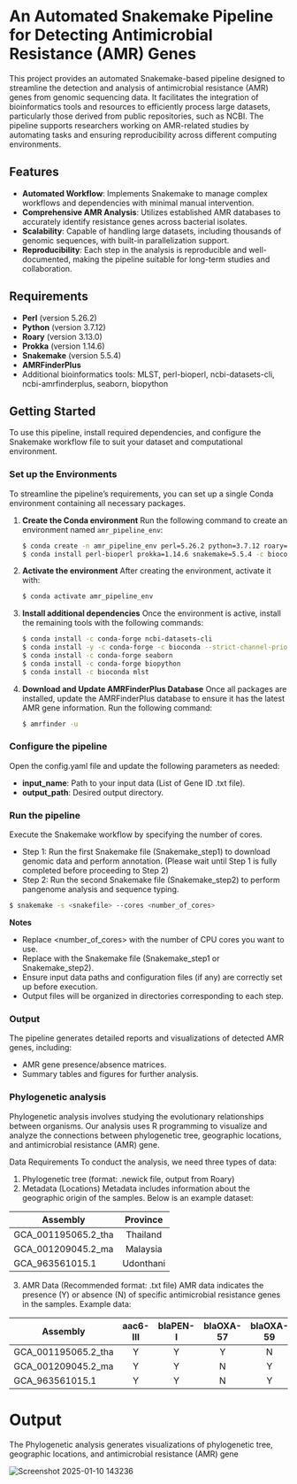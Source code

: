 # An Automated Snakemake Pipeline for Detecting Antimicrobial Resistance (AMR) Genes
This project provides an automated Snakemake-based pipeline designed to streamline the detection and analysis of antimicrobial resistance (AMR) genes from genomic sequencing data. It facilitates the integration of bioinformatics tools and resources to efficiently process large datasets, particularly those derived from public repositories, such as NCBI. The pipeline supports researchers working on AMR-related studies by automating tasks and ensuring reproducibility across different computing environments.

## Features
- **Automated Workflow**: Implements Snakemake to manage complex workflows and dependencies with minimal manual intervention.
- **Comprehensive AMR Analysis**: Utilizes established AMR databases to accurately identify resistance genes across bacterial isolates.
- **Scalability**: Capable of handling large datasets, including thousands of genomic sequences, with built-in parallelization support.
- **Reproducibility**: Each step in the analysis is reproducible and well-documented, making the pipeline suitable for long-term studies and collaboration.

## Requirements
- **Perl** (version 5.26.2)
- **Python** (version 3.7.12)
- **Roary** (version 3.13.0)
- **Prokka** (version 1.14.6)
- **Snakemake** (version 5.5.4)
- **AMRFinderPlus**
- Additional bioinformatics tools: MLST, perl-bioperl, ncbi-datasets-cli, ncbi-amrfinderplus, seaborn, biopython

## Getting Started
To use this pipeline, install required dependencies, and configure the Snakemake workflow file to suit your dataset and computational environment.

### Set up the Environments
To streamline the pipeline’s requirements, you can set up a single Conda environment containing all necessary packages.

1. **Create the Conda environment**
   Run the following command to create an environment named `amr_pipeline_env`:

   ```bash
   $ conda create -n amr_pipeline_env perl=5.26.2 python=3.7.12 roary=3.13.0 -c bioconda -c conda-forge
   $ conda install perl-bioperl prokka=1.14.6 snakemake=5.5.4 -c bioconda -c conda-forge
   ```

2. **Activate the environment**
  After creating the environment, activate it with:

   ```bash
   $ conda activate amr_pipeline_env
   ```

3. **Install additional dependencies**
   Once the environment is active, install the remaining tools with the following commands:

   ```bash
   $ conda install -c conda-forge ncbi-datasets-cli
   $ conda install -y -c conda-forge -c bioconda --strict-channel-priority ncbi-amrfinderplus
   $ conda install -c conda-forge seaborn
   $ conda install -c conda-forge biopython
   $ conda install -c bioconda mlst
   ```

4. **Download and Update AMRFinderPlus Database**
   Once all packages are installed, update the AMRFinderPlus database to ensure it has the latest AMR gene information. Run the following command:

   ```bash
   $ amrfinder -u
   ```

### Configure the pipeline
Open the config.yaml file and update the following parameters as needed:

- **input_name**: Path to your input data (List of Gene ID .txt file).
- **output_path**: Desired output directory.

### Run the pipeline
Execute the Snakemake workflow by specifying the number of cores.

- Step 1: Run the first Snakemake file (Snakemake_step1) to download genomic data and perform annotation. (Please wait until Step 1 is fully completed before proceeding to Step 2)
- Step 2: Run the second Snakemake file (Snakemake_step2) to perform pangenome analysis and sequence typing.

```bash
$ snakemake -s <snakefile> --cores <number_of_cores>
```

**Notes**
- Replace <number_of_cores> with the number of CPU cores you want to use.
- Replace <snakefile> with the Snakemake file (Snakemake_step1 or Snakemake_step2).
- Ensure input data paths and configuration files (if any) are correctly set up before execution.
- Output files will be organized in directories corresponding to each step.

### Output
The pipeline generates detailed reports and visualizations of detected AMR genes, including:

- AMR gene presence/absence matrices.
- Summary tables and figures for further analysis.


### Phylogenetic analysis
Phylogenetic analysis involves studying the evolutionary relationships between organisms. Our analysis uses R programming to visualize and analyze the connections between phylogenetic tree, geographic locations, and antimicrobial resistance (AMR) gene.

Data Requirements
To conduct the analysis, we need three types of data:
1. Phylogenetic tree (format: .newick file, output from Roary)
2. Metadata (Locations)
Metadata includes information about the geographic origin of the samples. Below is an example dataset:

| Assembly               | Province   |
| -------------------- | :--------: |
| GCA_001195065.2_tha    | Thailand   |
| GCA_001209045.2_ma     | Malaysia   |
| GCA_963561015.1        | Udonthani  |

3. AMR Data (Recommended format: .txt file)
AMR data indicates the presence (Y) or absence (N) of specific antimicrobial resistance genes in the samples. Example data:
  
| Assembly               |	aac6-III |	blaPEN-I	| blaOXA-57	| blaOXA-59	| blaOXA |
| -------------------- | :--------: | :--------: | :--------: | :--------: | :--------: |
| GCA_001195065.2_tha |	Y	| Y |	Y |	N |	N |
| GCA_001209045.2_ma	| Y |	Y	| N	| Y	| N |
| GCA_963561015.1 | Y	| Y	| N	| Y	| N |

# Output
The Phylogenetic analysis generates visualizations of phylogenetic tree, geographic locations, and antimicrobial resistance (AMR) gene

![Screenshot 2025-01-10 143236](https://github.com/user-attachments/assets/3453b9d9-6abe-48a0-b88d-c6b2378e8695)

